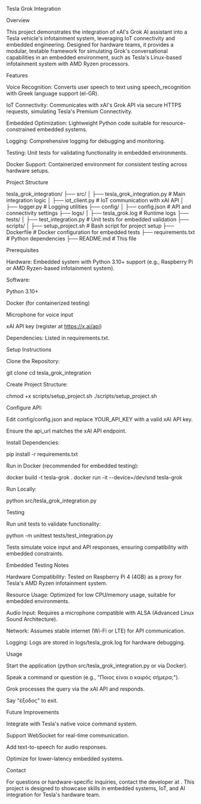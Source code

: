 Tesla Grok Integration

Overview

This project demonstrates the integration of xAI's Grok AI assistant into a Tesla vehicle's infotainment system, leveraging IoT connectivity and embedded engineering. Designed for hardware teams, it provides a modular, testable framework for simulating Grok's conversational capabilities in an embedded environment, such as Tesla's Linux-based infotainment system with AMD Ryzen processors.

Features





Voice Recognition: Converts user speech to text using speech_recognition with Greek language support (el-GR).



IoT Connectivity: Communicates with xAI's Grok API via secure HTTPS requests, simulating Tesla's Premium Connectivity.



Embedded Optimization: Lightweight Python code suitable for resource-constrained embedded systems.



Logging: Comprehensive logging for debugging and monitoring.



Testing: Unit tests for validating functionality in embedded environments.



Docker Support: Containerized environment for consistent testing across hardware setups.

Project Structure

tesla_grok_integration/
├── src/
│   ├── tesla_grok_integration.py  # Main integration logic
│   ├── iot_client.py             # IoT communication with xAI API
│   ├── logger.py                 # Logging utilities
├── config/
│   ├── config.json               # API and connectivity settings
├── logs/
│   ├── tesla_grok.log            # Runtime logs
├── tests/
│   ├── test_integration.py       # Unit tests for embedded validation
├── scripts/
│   ├── setup_project.sh          # Bash script for project setup
├── Dockerfile                    # Docker configuration for embedded tests
├── requirements.txt              # Python dependencies
├── README.md                     # This file

Prerequisites





Hardware: Embedded system with Python 3.10+ support (e.g., Raspberry Pi or AMD Ryzen-based infotainment system).



Software:





Python 3.10+



Docker (for containerized testing)



Microphone for voice input



xAI API key (register at https://x.ai/api)



Dependencies: Listed in requirements.txt.

Setup Instructions





Clone the Repository:

git clone <repository-url>
cd tesla_grok_integration



Create Project Structure:

chmod +x scripts/setup_project.sh
./scripts/setup_project.sh



Configure API:





Edit config/config.json and replace YOUR_API_KEY with a valid xAI API key.



Ensure the api_url matches the xAI API endpoint.



Install Dependencies:

pip install -r requirements.txt



Run in Docker (recommended for embedded testing):

docker build -t tesla-grok .
docker run -it --device=/dev/snd tesla-grok



Run Locally:

python src/tesla_grok_integration.py

Testing





Run unit tests to validate functionality:

python -m unittest tests/test_integration.py



Tests simulate voice input and API responses, ensuring compatibility with embedded constraints.

Embedded Testing Notes





Hardware Compatibility: Tested on Raspberry Pi 4 (4GB) as a proxy for Tesla's AMD Ryzen infotainment system.



Resource Usage: Optimized for low CPU/memory usage, suitable for embedded environments.



Audio Input: Requires a microphone compatible with ALSA (Advanced Linux Sound Architecture).



Network: Assumes stable internet (Wi-Fi or LTE) for API communication.



Logging: Logs are stored in logs/tesla_grok.log for hardware debugging.

Usage





Start the application (python src/tesla_grok_integration.py or via Docker).



Speak a command or question (e.g., "Ποιος είναι ο καιρός σήμερα;").



Grok processes the query via the xAI API and responds.



Say "έξοδος" to exit.

Future Improvements





Integrate with Tesla's native voice command system.



Support WebSocket for real-time communication.



Add text-to-speech for audio responses.



Optimize for lower-latency embedded systems.

Contact

For questions or hardware-specific inquiries, contact the developer at . This project is designed to showcase skills in embedded systems, IoT, and AI integration for Tesla's hardware team.
